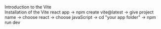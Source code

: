 Introduction to the Vite <br>
Installation of the Vite react app
    -> npm create vite@latest
    -> give project name
    -> choose react
    -> choose javaScript
    -> cd "your app folder"
    -> npm run dev

    

